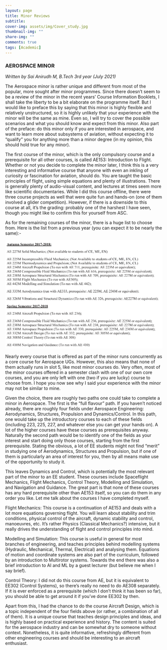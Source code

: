 ```yaml
---
layout: page
title: Minor Reviews
subtitle: 
cover-img: assets/img/Cover_study.jpg
thumbnail-img: ""
share-img: ""
comments: true
tags: [Academic]
---
```


### AEROSPACE MINOR

_Written by Sai Anirudh M, B.Tech 3rd year (July 2021)_

The Aerospace minor is rather unique and different from most of the popular, more sought after minor programmes. Since there doesn’t seem to be a review of the minor in the recent years’ Course Information Booklets, I shall take the liberty to be a bit elaborate on the programme itself. But I would like to preface this by saying that this minor is highly flexible and relatively unstructured, so it is highly unlikely that your experience with the minor will be the same as mine. Even so, I will try to cover the possible scenarios and what you should know and expect from this minor. Also part of the preface: do this minor only if you are interested in aerospace, and want to learn more about subsystems of aviation, without expecting it to “qualify” you for anything more than a minor degree (in my opinion, this should hold true for any minor). 

The first course of the minor, which is the only compulsory course and a prerequisite for all other courses, is called AE153: Introduction to Flight. Whether or not you decide to complete the minor later, I think this is a very interesting and informative course that anyone with even an inkling of curiosity or fascination for aviation, should do. You are taught the basic principles of flight, using simple equations and plenty of illustrations. There is generally plenty of audio-visual content, and lectures at times seem more like scientific documentaries. While I did this course offline, there were three course projects as well that were quite fun and hands-on (one of them involved a glider competition). However, if there is a downside to this course at all, it’s the grading: probably one of the harshest I have seen, though you might like to confirm this for yourself from ASC. 

As for the remaining courses of the minor, there is a huge list to choose from. Here is the list from a previous year (you can expect it to be nearly the same):-

![Courses](Aerospace.png)

Nearly every course that is offered as part of the minor runs concurrently as a core course for Aerospace UGs. However, this also means that none of them actually runs in slot 5, like most minor courses do. Very often, most of the minor courses offered in a semester clash with one of our own core courses, and you are only left with one (two if you are lucky) course to choose from. I hope you now see why I said your experience with the minor may not be similar to mine. 

Given the choice, there are roughly two paths one could take to complete a minor in Aerospace. The first is the “full flavour” path. If you haven’t noticed already, there are roughly four fields under Aerospace Engineering: Aerodynamics, Structures, Propulsion and Dynamics/Control. In this path, one would take up the introductory courses to each of these fields (including 223, 225, 227, and whatever else you can get your hands on). A lot of the higher courses have these courses as prerequisites anyway. Naturally the second path would be to identify one of the fields as your interest and start doing only those courses, starting from the first prerequisite. Stating the obvious, a lot of EE students might not find “merit” in studying one of Aerodynamics, Structures and Propulsion, but if one of them is particularly an area of interest for you, then by all means make use of the opportunity to study it. 

This leaves Dynamics and Control, which is potentially the most relevant part of the minor to an EE student. These courses include Spaceflight Mechanics, Flight Mechanics, Control Theory, Modelling and Simulation, and Navigation and Guidance. The great part is that none of these courses has any hard prerequisite other than AE153 itself, so you can do them in any order you like. Let me talk about the courses I have completed myself. 

Flight Mechanics: This course is a continuation of AE153 and deals with a lot more equations governing flight. You will learn about stability and trim conditions, physical control of the aircraft, dynamic stability and control, manoeuvres, etc. It’s rather Physics (Classical Mechanics?) intensive, but it really drives the understanding of flight and control principles into mind. 

Modelling and Simulation: This course is useful in general for most branches of engineering, and teaches principles behind modelling systems (Hydraulic, Mechanical, Thermal, Electrical) and analysing them. Equations of motion and coordinate systems are also part of the curriculum, followed by an introduction to Multirotor systems. Towards the end there was also a brief introduction to AI and ML by a guest lecturer (but believe me when I say brief). 

Control Theory: I did not do this course from AE, but it is equivalent to EE302 (Control Systems), so there’s really no need to do AE308 separately. If it is ever enforced as a prerequisite (which I don’t think it has been so far), you should be able to get around it if you’ve done EE302 by then. 

Apart from this, I had the chance to do the course Aircraft Design, which is a topic independent of the four fields above (or rather, a combination of all of them). It is a unique course that teaches design principles and ideas, and is highly based on practical experience and history. The content is suited for the aerospace industry and can be somewhat dry to someone without context. Nonetheless, it is quite informative, refreshingly different from other engineering courses and should be interesting to an aircraft enthusiast.
